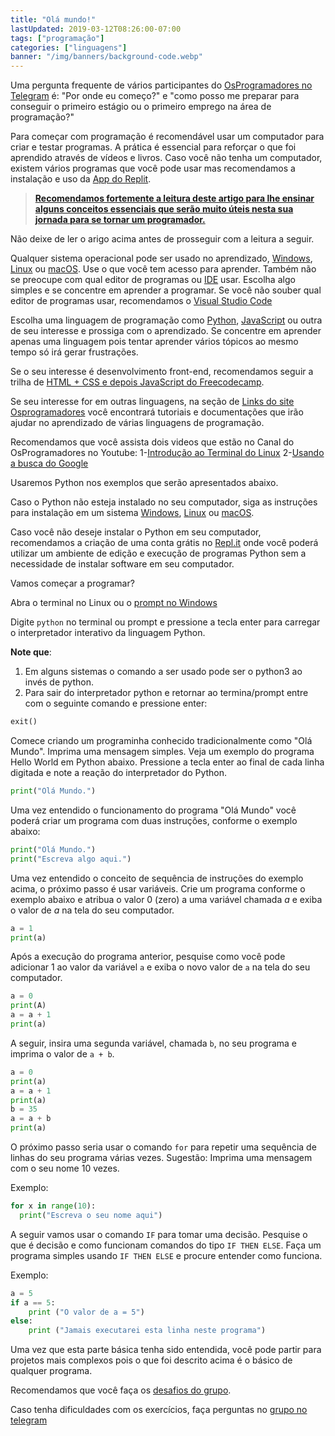 ```yaml
---
title: "Olá mundo!"
lastUpdated: 2019-03-12T08:26:00-07:00
tags: ["programação"]
categories: ["linguagens"]
banner: "/img/banners/background-code.webp"
---
```


Uma pergunta frequente de vários participantes do [OsProgramadores no Telegram](https://t.me/osprogramadores) é: "Por onde eu começo?" e "como posso me preparar para conseguir o primeiro estágio ou o primeiro emprego na área de programação?" 

Para começar com programação é recomendável usar um computador para criar e testar programas. A prática é essencial para reforçar o que foi aprendido através de vídeos e livros. 
Caso você não tenha um computador, existem vários programas que você pode usar mas recomendamos a instalação e uso da [App do Replit](https://replit.com/mobile).

> **[Recomendamos fortemente a leitura deste artigo para lhe ensinar alguns conceitos essenciais que serão muito úteis nesta sua jornada para se tornar um programador.](https://osprogramadores.com/blog/2024/02/29/conceitos-essenciais-para-come%C3%A7ar/)**

Não deixe de ler o arigo acima antes de prosseguir com a leitura a seguir.

Qualquer sistema operacional pode ser usado no aprendizado, [Windows](https://www.microsoft.com/en-ca/windows), [Linux](https://en.wikipedia.org/wiki/Linux) ou [macOS](https://en.wikipedia.org/wiki/MacOS). Use o que você tem acesso para aprender. Também não se preocupe com qual editor de programas ou [IDE](https://en.wikipedia.org/wiki/Integrated_development_environment) usar. Escolha algo simples e se concentre em aprender a programar. Se você não souber qual editor de programas usar, recomendamos o [Visual Studio Code](https://code.visualstudio.com/)

Escolha uma linguagem de programação como [Python](https://wiki.python.org.br/DocumentacaoPython), [JavaScript](https://www.w3schools.com/js/default.asp) ou outra de seu interesse e prossiga com o aprendizado. Se concentre em aprender apenas uma linguagem pois tentar aprender vários tópicos ao mesmo tempo só irá gerar frustrações. 

Se o seu interesse é desenvolvimento front-end, recomendamos seguir a trilha de [HTML + CSS e depois JavaScript do Freecodecamp](https://www.freecodecamp.org/portuguese/learn/).

Se seu interesse for em outras linguagens, na seção de [Links do site Osprogramadores](https://osprogramadores.com/links/) você encontrará tutoriais e documentações que irão ajudar no aprendizado de várias linguagens de programação.

Recomendamos que você assista dois videos que estão no Canal do OsProgramadores no Youtube:
1-[Introdução ao Terminal do Linux](https://www.youtube.com/watch?v=CFWttwWZSAQ&t=1s)
2-[Usando a busca do Google](https://www.youtube.com/watch?v=7Yi7jlbbbsA)

Usaremos Python nos exemplos que serão apresentados abaixo.

Caso o Python não esteja instalado no seu computador, siga as instruções para instalação em um sistema [Windows](https://python.org.br/instalacao-windows/), [Linux](https://python.org.br/instalacao-linux/) ou [macOS](https://python.org.br/instalacao-mac/).

Caso você não deseje instalar o Python em seu computador, recomendamos a criação de uma conta grátis no [Repl.it](https://repl.it/) onde você poderá utilizar um ambiente de edição e execução de programas Python sem a necessidade de instalar software em seu computador.

Vamos começar a programar?

Abra o terminal no Linux ou o [prompt no Windows](https://tecnoblog.net/responde/7-maneiras-de-abrir-o-prompt-de-comando-no-windows-10-e-11/)

Digite ```python``` no terminal ou prompt e pressione a tecla enter para carregar o interpretador interativo da linguagem Python. 

**Note que**:
1. Em alguns sistemas o comando a ser usado pode ser o python3 ao invés de python.
2. Para sair do interpretador python e retornar ao termina/prompt entre  com o seguinte comando e pressione enter:

```python
exit()
```

Comece criando um programinha conhecido tradicionalmente como "Olá Mundo". Imprima uma mensagem simples. Veja um exemplo do programa Hello World em Python abaixo. Pressione a tecla enter ao final de cada linha digitada e note a reação do interpretador do Python.

```python
print("Olá Mundo.")
```

Uma vez entendido o funcionamento do programa "Olá Mundo" você poderá criar um programa com duas instruções, conforme o exemplo abaixo:

```python
print("Olá Mundo.")
print("Escreva algo aqui.")
```

Uma vez entendido o conceito de sequência de instruções do exemplo acima, o próximo passo é usar variáveis. Crie um programa conforme o exemplo abaixo e atribua o valor 0 (zero) a uma variável chamada _a_ e exiba o valor de _a_ na tela do seu computador.

```python
a = 1
print(a)
```

Após a execução do programa anterior, pesquise como você pode adicionar 1 ao valor da variável `a` e exiba o novo valor de `a` na tela do seu computador. 

```python
a = 0
print(A)
a = a + 1
print(a)
```

A seguir, insira uma segunda variável, chamada `b`, no seu programa e imprima o valor de `a + b`. 

```python
a = 0
print(a)
a = a + 1
print(a)
b = 35
a = a + b
print(a)
```

O próximo passo seria usar o comando `for` para repetir uma sequência de linhas do seu programa várias vezes. Sugestão: Imprima uma mensagem com o seu nome 10 vezes.

Exemplo:

```python
for x in range(10):
  print("Escreva o seu nome aqui")
```

A seguir vamos usar o comando `IF` para tomar uma decisão. Pesquise o que é decisão e como funcionam comandos do tipo `IF THEN ELSE`. Faça um programa simples usando `IF THEN ELSE` e procure entender como funciona. 

Exemplo:

```python
a = 5
if a == 5:
    print ("O valor de a = 5")
else:
    print ("Jamais executarei esta linha neste programa")
```

Uma vez que esta parte básica tenha sido entendida, você pode partir para projetos mais complexos pois o que foi descrito acima é o básico de qualquer programa.

Recomendamos que você faça os [desafios do grupo](https://osprogramadores.com/desafios/).

Caso tenha dificuldades com os exercícios, faça perguntas no [grupo no telegram](https://t.me/osprogramadores)


